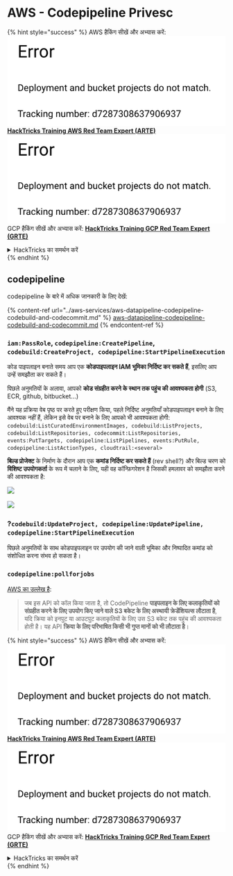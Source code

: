 # AWS - Codepipeline Privesc

{% hint style="success" %}
AWS हैकिंग सीखें और अभ्यास करें:<img src="../../../.gitbook/assets/image (1) (1).png" alt="" data-size="line">[**HackTricks Training AWS Red Team Expert (ARTE)**](https://training.hacktricks.xyz/courses/arte)<img src="../../../.gitbook/assets/image (1) (1).png" alt="" data-size="line">\
GCP हैकिंग सीखें और अभ्यास करें: <img src="../../../.gitbook/assets/image (2).png" alt="" data-size="line">[**HackTricks Training GCP Red Team Expert (GRTE)**<img src="../../../.gitbook/assets/image (2).png" alt="" data-size="line">](https://training.hacktricks.xyz/courses/grte)

<details>

<summary>HackTricks का समर्थन करें</summary>

* [**सदस्यता योजनाएँ**](https://github.com/sponsors/carlospolop) देखें!
* **💬 [**Discord समूह**](https://discord.gg/hRep4RUj7f) या [**telegram समूह**](https://t.me/peass) में शामिल हों या **Twitter** 🐦 पर हमें **फॉलो करें** [**@hacktricks\_live**](https://twitter.com/hacktricks\_live)**.**
* **हैकिंग ट्रिक्स साझा करें और** [**HackTricks**](https://github.com/carlospolop/hacktricks) और [**HackTricks Cloud**](https://github.com/carlospolop/hacktricks-cloud) github रिपोजिटरी में PR सबमिट करें।

</details>
{% endhint %}

## codepipeline

codepipeline के बारे में अधिक जानकारी के लिए देखें:

{% content-ref url="../aws-services/aws-datapipeline-codepipeline-codebuild-and-codecommit.md" %}
[aws-datapipeline-codepipeline-codebuild-and-codecommit.md](../aws-services/aws-datapipeline-codepipeline-codebuild-and-codecommit.md)
{% endcontent-ref %}

### `iam:PassRole`, `codepipeline:CreatePipeline`, `codebuild:CreateProject, codepipeline:StartPipelineExecution`

कोड पाइपलाइन बनाते समय आप एक **कोडपाइपलाइन IAM भूमिका निर्दिष्ट कर सकते हैं**, इसलिए आप उन्हें समझौता कर सकते हैं।

पिछले अनुमतियों के अलावा, आपको **कोड संग्रहीत करने के स्थान तक पहुंच की आवश्यकता होगी** (S3, ECR, github, bitbucket...)

मैंने यह प्रक्रिया वेब पृष्ठ पर करते हुए परीक्षण किया, पहले निर्दिष्ट अनुमतियाँ कोडपाइपलाइन बनाने के लिए आवश्यक नहीं हैं, लेकिन इसे वेब पर बनाने के लिए आपको भी आवश्यकता होगी: `codebuild:ListCuratedEnvironmentImages, codebuild:ListProjects, codebuild:ListRepositories, codecommit:ListRepositories, events:PutTargets, codepipeline:ListPipelines, events:PutRule, codepipeline:ListActionTypes, cloudtrail:<several>`

**बिल्ड प्रोजेक्ट** के निर्माण के दौरान आप एक **कमांड निर्दिष्ट कर सकते हैं** (rev shell?) और बिल्ड चरण को **विशिष्ट उपयोगकर्ता** के रूप में चलाने के लिए, यही वह कॉन्फ़िगरेशन है जिसकी हमलावर को समझौता करने की आवश्यकता है:

![](<../../../.gitbook/assets/image (276).png>)

![](<../../../.gitbook/assets/image (181).png>)

### ?`codebuild:UpdateProject, codepipeline:UpdatePipeline, codepipeline:StartPipelineExecution`

पिछले अनुमतियों के साथ कोडपाइपलाइन पर उपयोग की जाने वाली भूमिका और निष्पादित कमांड को संशोधित करना संभव हो सकता है।

### `codepipeline:pollforjobs`

[AWS का उल्लेख है](https://docs.aws.amazon.com/codepipeline/latest/APIReference/API\_PollForJobs.html):

> जब इस API को कॉल किया जाता है, तो CodePipeline **पाइपलाइन के लिए कलाकृतियों को संग्रहीत करने के लिए उपयोग किए जाने वाले S3 बकेट के लिए अस्थायी क्रेडेंशियल्स लौटाता है**, यदि क्रिया को इनपुट या आउटपुट कलाकृतियों के लिए उस S3 बकेट तक पहुंच की आवश्यकता होती है। यह API **क्रिया के लिए परिभाषित किसी भी गुप्त मानों को भी लौटाता है**।

{% hint style="success" %}
AWS हैकिंग सीखें और अभ्यास करें:<img src="../../../.gitbook/assets/image (1) (1).png" alt="" data-size="line">[**HackTricks Training AWS Red Team Expert (ARTE)**](https://training.hacktricks.xyz/courses/arte)<img src="../../../.gitbook/assets/image (1) (1).png" alt="" data-size="line">\
GCP हैकिंग सीखें और अभ्यास करें: <img src="../../../.gitbook/assets/image (2).png" alt="" data-size="line">[**HackTricks Training GCP Red Team Expert (GRTE)**<img src="../../../.gitbook/assets/image (2).png" alt="" data-size="line">](https://training.hacktricks.xyz/courses/grte)

<details>

<summary>HackTricks का समर्थन करें</summary>

* [**सदस्यता योजनाएँ**](https://github.com/sponsors/carlospolop) देखें!
* **💬 [**Discord समूह**](https://discord.gg/hRep4RUj7f) या [**telegram समूह**](https://t.me/peass) में शामिल हों या **Twitter** 🐦 पर हमें **फॉलो करें** [**@hacktricks\_live**](https://twitter.com/hacktricks\_live)**.**
* **हैकिंग ट्रिक्स साझा करें और** [**HackTricks**](https://github.com/carlospolop/hacktricks) और [**HackTricks Cloud**](https://github.com/carlospolop/hacktricks-cloud) github रिपोजिटरी में PR सबमिट करें।

</details>
{% endhint %}
